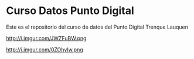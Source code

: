# Curso Datos Punto Digital
Este es el repositorio del curso de datos del Punto Digital Trenque Lauquen

http://i.imgur.com/JWZFuBW.png

http://i.imgur.com/0ZOhyIw.png
